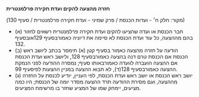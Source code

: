 **חזרה מהצעה להקים ועדת חקירה פרלמנטרית**

(מקור: חלק ח׳ - ועדות הכנסת / פרק שמיני - ועדת חקירה פרלמנטרית / סעיף 130)
 * (א) חבר הכנסת או ועדה שהציעו להקים ועדת חקירה פרלמנטרית רשאים לחזור בהם מההצעה, כל עוד ועדת הכנסת לא סיימה את דיוניה כאמורבסעיף 129אובסעיף 132.
 * (ב) הודעה על חזרה מהצעה כאמור בסעיף קטן (א) תימסר בכתב ליושב ראש הכנסת אם הכנסת טרם דנה בהצעה כאמורבסעיף 128, וליושב ראש ועדת הכנסת אם ההצעה הועברה לוועדה כאמורבאותו סעיף; נמסרה ההודעה לפני הנמקת ההצעה כאמורבסעיף 128(ד), לא תבוא ההצעה במניין ההצעות לפיסעיף 99.
 * (ג) יושב ראש הכנסת או יושב ראש ועדת הכנסת, לפי העניין, יודיע לכנסת על החזרה מההצעה, ועם מסירת ההודעה תרד ההצעה מסדר יומה של הכנסת; היו כמה מציעים, יימחק שמו של המציע שחזר בו מרשימת המציעים.